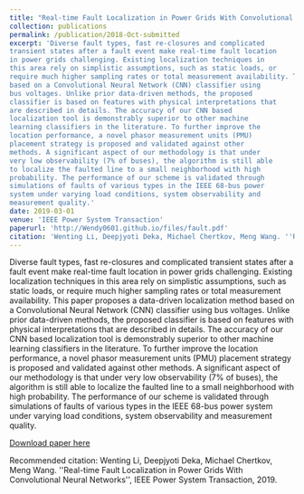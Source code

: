 ```yaml
---
title: "Real-time Fault Localization in Power Grids With Convolutional Neural Networks"
collection: publications
permalink: /publication/2018-Oct-submitted
excerpt: 'Diverse fault types, fast re-closures and complicated
transient states after a fault event make real-time fault location
in power grids challenging. Existing localization techniques in
this area rely on simplistic assumptions, such as static loads, or
require much higher sampling rates or total measurement availability. This paper proposes a data-driven localization method
based on a Convolutional Neural Network (CNN) classifier using
bus voltages. Unlike prior data-driven methods, the proposed
classifier is based on features with physical interpretations that
are described in details. The accuracy of our CNN based
localization tool is demonstrably superior to other machine
learning classifiers in the literature. To further improve the
location performance, a novel phasor measurement units (PMU)
placement strategy is proposed and validated against other
methods. A significant aspect of our methodology is that under
very low observability (7% of buses), the algorithm is still able
to localize the faulted line to a small neighborhood with high
probability. The performance of our scheme is validated through
simulations of faults of various types in the IEEE 68-bus power
system under varying load conditions, system observability and
measurement quality.'
date: 2019-03-01 
venue: 'IEEE Power System Transaction'
paperurl: 'http://Wendy0601.github.io/files/fault.pdf'
citation: 'Wenting Li, Deepjyoti Deka, Michael Chertkov, Meng Wang. ''Real-time Fault Localization in Power Grids With Convolutional Neural Networks'', IEEE Power System Transaction, 2019'
---
```

Diverse fault types, fast re-closures and complicated
transient states after a fault event make real-time fault location
in power grids challenging. Existing localization techniques in
this area rely on simplistic assumptions, such as static loads, or
require much higher sampling rates or total measurement availability. This paper proposes a data-driven localization method
based on a Convolutional Neural Network (CNN) classifier using
bus voltages. Unlike prior data-driven methods, the proposed
classifier is based on features with physical interpretations that
are described in details. The accuracy of our CNN based
localization tool is demonstrably superior to other machine
learning classifiers in the literature. To further improve the
location performance, a novel phasor measurement units (PMU)
placement strategy is proposed and validated against other
methods. A significant aspect of our methodology is that under
very low observability (7% of buses), the algorithm is still able
to localize the faulted line to a small neighborhood with high
probability. The performance of our scheme is validated through
simulations of faults of various types in the IEEE 68-bus power
system under varying load conditions, system observability and
measurement quality.

[Download paper here](http://Wendy0601.github.io/files/fault.pdf)

Recommended citation: Wenting Li, Deepjyoti Deka, Michael Chertkov, Meng Wang. ''Real-time Fault Localization in Power Grids With Convolutional Neural Networks'', IEEE Power System Transaction, 2019.
